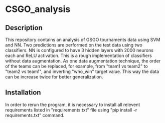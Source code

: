 # CSGO_analysis
## Description
This repository contains an analysis of GSGO tournaments data using SVM and NN. Two predictions are performed on the test data using two classifiers.  NN is configured to have 3 hidden layers with 2000 neurons each and ReLU activation. This is a rough implementation of classifiers without data augmentation. As one data augmentation technique, the order of the teams can be replaced, for example, from "team1 vs team2" to "team2 vs team1", and inverting "who_win" target value. This way the data can be increase twice for better generalization. 

## Installation
In order to rerun the program, it is necessary to install all relevent requirements listed in "requirements.txt" file using "pip install -r requirements.txt" command. 
